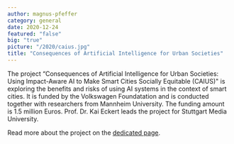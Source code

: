 ```yaml
---
author: magnus-pfeffer
category: general
date: 2020-12-24
featured: "false"
big: "true"
picture: "/2020/caius.jpg"
title: "Consequences of Artificial Intelligence for Urban Societies"
---
```

The project “Consequences of Artificial Intelligence for Urban Societies: Using Impact-Aware AI to Make Smart Cities Socially Equitable (CAIUS)" is exploring the benefits and risks of using AI systems in the context of smart cities. It is funded by the Volkswagen Foundatation and is conducted together with researchers from Mannheim University. The funding amount is 1.5 million Euros. Prof. Dr. Kai Eckert leads the project for Stuttgart Media University. 

<!--more-->

Read more about the project on the [dedicated page](/projects/caius).
